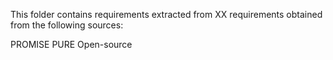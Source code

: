 This folder contains requirements extracted from XX requirements obtained from the following sources:

PROMISE
PURE
Open-source

